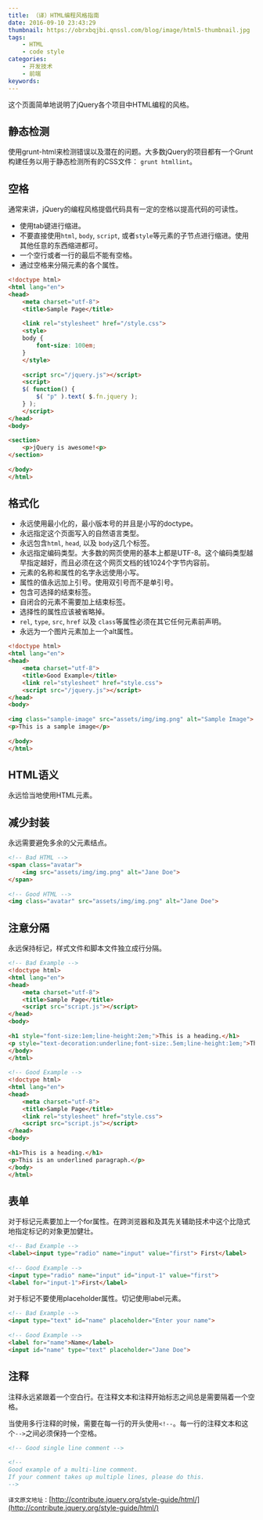 ```yaml
---
title: （译）HTML编程风格指南
date: 2016-09-10 23:43:29
thumbnail: https://obrxbqjbi.qnssl.com/blog/image/html5-thumbnail.jpg
tags:
	- HTML
	- code style
categories:
	- 开发技术
	- 前端
keywords:
---
```

这个页面简单地说明了jQuery各个项目中HTML编程的风格。

## 静态检测
使用grunt-html来检测错误以及潜在的问题。大多数jQuery的项目都有一个Grunt构建任务以用于静态检测所有的CSS文件： `grunt htmllint`。

## 空格
通常来讲，jQuery的编程风格提倡代码具有一定的空格以提高代码的可读性。

- 使用tab键进行缩进。
- 不要直接使用`html`, `body`, `script`, 或者`style`等元素的子节点进行缩进。使用其他任意的东西缩进都可。
- 一个空行或者一行的最后不能有空格。
- 通过空格来分隔元素的各个属性。

``` html
<!doctype html>
<html lang="en">
<head>
    <meta charset="utf-8">
    <title>Sample Page</title>
 
    <link rel="stylesheet" href="/style.css">
    <style>
    body {
        font-size: 100em;
    }
    </style>
 
    <script src="/jquery.js"></script>
    <script>
    $( function() {
        $( "p" ).text( $.fn.jquery );
    } );
    </script>
</head>
<body>
 
<section>
    <p>jQuery is awesome!<p>
</section>
 
</body>
</html>
```

## 格式化
- 永远使用最小化的，最小版本号的并且是小写的doctype。
- 永远指定这个页面写入的自然语言类型。
- 永远包含`html`, `head`, 以及 `body`这几个标签。
- 永远指定编码类型。大多数的网页使用的基本上都是UTF-8。这个编码类型越早指定越好，而且必须在这个网页文档的钱1024个字节内容前。
- 元素的名称和属性的名字永远使用小写。
- 属性的值永远加上引号。使用双引号而不是单引号。
- 包含可选择的结束标签。
- 自闭合的元素不需要加上结束标签。
- 选择性的属性应该被省略掉。
- `rel`, `type`, `src`, `href` 以及 `class`等属性必须在其它任何元素前声明。 
- 永远为一个图片元素加上一个alt属性。

``` html
<!doctype html>
<html lang="en">
<head>
    <meta charset="utf-8">
    <title>Good Example</title>
    <link rel="stylesheet" href="style.css">
    <script src="/jquery.js"></script>
</head>
<body>
 
<img class="sample-image" src="assets/img/img.png" alt="Sample Image">
<p>This is a sample image</p>
 
</body>
</html>
```

## HTML语义
永远恰当地使用HTML元素。

## 减少封装
永远需要避免多余的父元素结点。

``` html
<!-- Bad HTML -->
<span class="avatar">
    <img src="assets/img/img.png" alt="Jane Doe">
</span>
 
<!-- Good HTML -->
<img class="avatar" src="assets/img/img.png" alt="Jane Doe">
```

## 注意分隔
永远保持标记，样式文件和脚本文件独立成行分隔。

``` html
<!-- Bad Example -->
<!doctype html>
<html lang="en">
<head>
    <meta charset="utf-8">
    <title>Sample Page</title>
    <script src="script.js"></script>
</head>
<body>
 
<h1 style="font-size:1em;line-height:2em;">This is a heading.</h1>
<p style="text-decoration:underline;font-size:.5em;line-height:1em;">This is an underlined paragraph.</p>
</body>
</html>
 
<!-- Good Example -->
<!doctype html>
<html lang="en">
<head>
    <meta charset="utf-8">
    <title>Sample Page</title>
    <link rel="stylesheet" href="style.css">
    <script src="script.js"></script>
</head>
<body>
 
<h1>This is a heading.</h1>
<p>This is an underlined paragraph.</p>
</body>
</html>
```
## 表单
对于标记元素要加上一个for属性。在跨浏览器和及其先关辅助技术中这个比隐式地指定标记的对象更加健壮。

``` html
<!-- Bad Example -->
<label><input type="radio" name="input" value="first"> First</label>
 
<!-- Good Example -->
<input type="radio" name="input" id="input-1" value="first">
<label for="input-1">First</label>
```

对于标记不要使用placeholder属性。切记使用label元素。

``` html
<!-- Bad Example -->
<input type="text" id="name" placeholder="Enter your name">
 
<!-- Good Example -->
<label for="name">Name</label>
<input id="name" type="text" placeholder="Jane Doe">
```

## 注释
注释永远紧跟着一个空白行。在注释文本和注释开始标志之间总是需要隔着一个空格。

当使用多行注释的时候，需要在每一行的开头使用`<!--`。每一行的注释文本和这个`-->`之间必须保持一个空格。

``` html
<!-- Good single line comment -->
 
<!--
Good example of a multi-line comment.
If your comment takes up multiple lines, please do this.
-->
```

`译文原文地址：`[http://contribute.jquery.org/style-guide/html/](http://contribute.jquery.org/style-guide/html/)